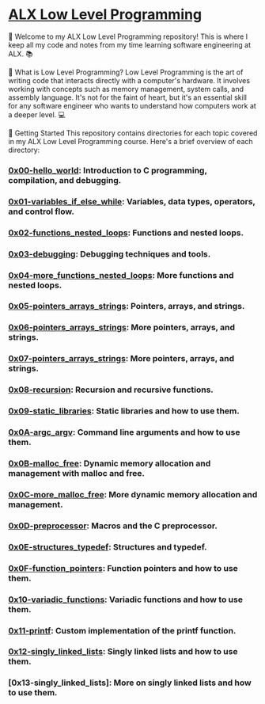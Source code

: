 # [ALX Low Level Programming](https://github.com/nwhator/alx-low_level_programming)
👋 Welcome to my ALX Low Level Programming repository! This is where I keep all my code and notes from my time learning software engineering at ALX. 📚

🤔 What is Low Level Programming?
Low Level Programming is the art of writing code that interacts directly with a computer's hardware. It involves working with concepts such as memory management, system calls, and assembly language. It's not for the faint of heart, but it's an essential skill for any software engineer who wants to understand how computers work at a deeper level. 💻

🚀 Getting Started
This repository contains directories for each topic covered in my ALX Low Level Programming course. Here's a brief overview of each directory:

### [0x00-hello_world](https://github.com/nwhator/alx-low_level_programming/tree/master/0x00-hello_world): Introduction to C programming, compilation, and debugging.
### [0x01-variables_if_else_while](https://github.com/nwhator/alx-low_level_programming/tree/master/0x01-variables_if_else_while): Variables, data types, operators, and control flow.
### [0x02-functions_nested_loops](https://github.com/nwhator/alx-low_level_programming/tree/master/0x03-debugging): Functions and nested loops.
### [0x03-debugging](https://github.com/nwhator/alx-low_level_programming/tree/master/0x03-debugging): Debugging techniques and tools.
### [0x04-more_functions_nested_loops](https://github.com/nwhator/alx-low_level_programming/tree/master/0x04-more_functions_nested_loops): More functions and nested loops.
### [0x05-pointers_arrays_strings](https://github.com/nwhator/alx-low_level_programming/tree/master/0x05-pointers_arrays_strings): Pointers, arrays, and strings.
### [0x06-pointers_arrays_strings](https://github.com/nwhator/alx-low_level_programming/tree/master/0x06-pointers_arrays_strings): More pointers, arrays, and strings.
### [0x07-pointers_arrays_strings](https://github.com/nwhator/alx-low_level_programming/tree/master/0x07-pointers_arrays_strings): More pointers, arrays, and strings.
### [0x08-recursion](https://github.com/nwhator/alx-low_level_programming/tree/master/0x08-recursion): Recursion and recursive functions.
### [0x09-static_libraries](https://github.com/nwhator/alx-low_level_programming/tree/master/0x09-static_libraries): Static libraries and how to use them.
### [0x0A-argc_argv](https://github.com/nwhator/alx-low_level_programming/tree/master/0x0A-argc_argv): Command line arguments and how to use them.
### [0x0B-malloc_free](https://github.com/nwhator/alx-low_level_programming/tree/master/0x0B-malloc_free): Dynamic memory allocation and management with malloc and free.
### [0x0C-more_malloc_free](https://github.com/nwhator/alx-low_level_programming/tree/master/0x0C-more_malloc_free): More dynamic memory allocation and management.
### [0x0D-preprocessor](https://github.com/nwhator/alx-low_level_programming/tree/master/0x0D-preprocessor): Macros and the C preprocessor.
### [0x0E-structures_typedef](https://github.com/nwhator/alx-low_level_programming/tree/master/0x0E-structures_typedef): Structures and typedef.
### [0x0F-function_pointers](https://github.com/nwhator/alx-low_level_programming/tree/master/0x0F-function_pointers): Function pointers and how to use them.
### [0x10-variadic_functions](https://github.com/nwhator/alx-low_level_programming/tree/master/0x10-variadic_functions): Variadic functions and how to use them.
### [0x11-printf](https://github.com/itsjustdice/printf): Custom implementation of the printf function.
### [0x12-singly_linked_lists](https://github.com/nwhator/alx-low_level_programming/tree/master/0x12-singly_linked_lists): Singly linked lists and how to use them.
### [0x13-singly_linked_lists]: More on singly linked lists and how to use them.